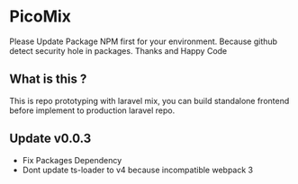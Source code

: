 <!---
 Copyright (c) 2017 Julian Prasetyo <picobug.jp@gmail.com>
 
 This software is released under the MIT License.
 https://opensource.org/licenses/MIT
-->

# PicoMix

Please Update Package NPM first for your environment. Because github detect security hole in packages. Thanks and Happy Code

## What is this ?

This is repo prototyping with laravel mix, you can build standalone frontend before implement to production laravel repo.

## Update v0.0.3

* Fix Packages Dependency
* Dont update ts-loader to v4 because incompatible webpack 3
